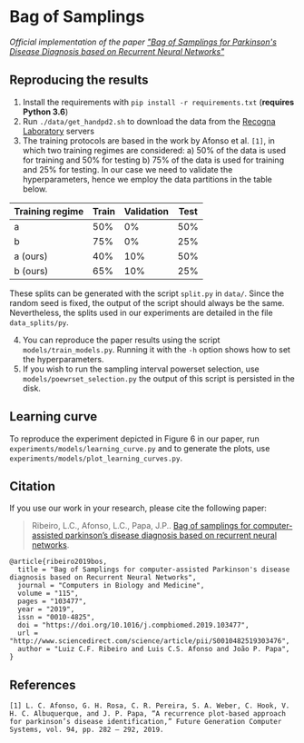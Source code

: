 # Bag of Samplings
_Official implementation of the paper ["Bag of Samplings for Parkinson's Disease Diagnosis based on Recurrent Neural Networks"](https://www.sciencedirect.com/science/article/pii/S0010482519303476)_


## Reproducing the results

1. Install the requirements with `pip install -r requirements.txt` (**requires Python 3.6**)
2. Run `./data/get_handpd2.sh` to download the data from the [Recogna Laboratory](http://www.recogna.tech) servers
3. The training protocols are based in the work by Afonso et al. `[1]`, in which two training regimes are considered: a) 50% of the data is used for training and 50% for testing b) 75% of the data is used for training and 25% for testing. In our case we need to validate the hyperparameters, hence we employ the data partitions in the table below. 

| Training regime | Train | Validation | Test |
| --------------- | ----- | ---------- | ---- |
| a               | 50%   | 0%         | 50%  |
| b               | 75%   | 0%         | 25%  |
| a (ours)        | 40%   | 10%        | 50%  |
| b (ours)        | 65%   | 10%        | 25%  |

These splits can be generated with the script `split.py` in `data/`. Since the random seed is fixed, the output of the script should always be the same. Nevertheless, the splits used in our experiments are detailed in the file `data_splits/py`.

4. You can reproduce the paper results using the script `models/train_models.py`. Running it with the `-h` option shows how to set the hyperparameters.
5. If you wish to run the sampling interval powerset selection, use `models/poewrset_selection.py` the output of this script is persisted in the disk.

## Learning curve

To reproduce the experiment depicted in Figure 6 in our paper, run `experiments/models/learning_curve.py` and to generate the plots, use `experiments/models/plot_learning_curves.py`.

## Citation

If you use our work in your research, please cite the following paper:

> Ribeiro, L.C., Afonso, L.C., Papa, J.P.. [Bag of samplings for computer-assisted parkinson’s disease diagnosis based on recurrent neural networks](https://www.sciencedirect.com/science/article/pii/S0010482519303476).

```
@article{ribeiro2019bos,
  title = "Bag of Samplings for computer-assisted Parkinson's disease diagnosis based on Recurrent Neural Networks",
  journal = "Computers in Biology and Medicine",
  volume = "115",
  pages = "103477",
  year = "2019",
  issn = "0010-4825",
  doi = "https://doi.org/10.1016/j.compbiomed.2019.103477",
  url = "http://www.sciencedirect.com/science/article/pii/S0010482519303476",
  author = "Luiz C.F. Ribeiro and Luis C.S. Afonso and João P. Papa",
}
```


## References

```
[1] L. C. Afonso, G. H. Rosa, C. R. Pereira, S. A. Weber, C. Hook, V. H. C. Albuquerque, and J. P. Papa, “A recurrence plot-based approach for parkinson’s disease identification,” Future Generation Computer Systems, vol. 94, pp. 282 – 292, 2019.
```
